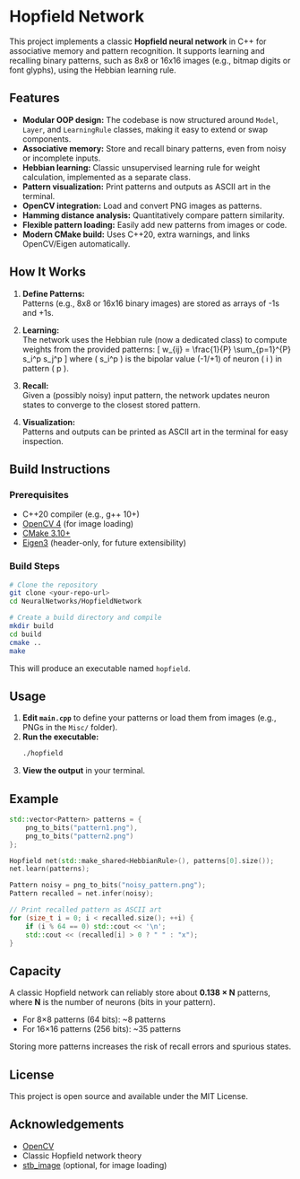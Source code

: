 # Hopfield Network

This project implements a classic **Hopfield neural network** in C++ for associative memory and pattern recognition. It supports learning and recalling binary patterns, such as 8x8 or 16x16 images (e.g., bitmap digits or font glyphs), using the Hebbian learning rule.



## Features

- **Modular OOP design:** The codebase is now structured around `Model`, `Layer`, and `LearningRule` classes, making it easy to extend or swap components.
- **Associative memory:** Store and recall binary patterns, even from noisy or incomplete inputs.
- **Hebbian learning:** Classic unsupervised learning rule for weight calculation, implemented as a separate class.
- **Pattern visualization:** Print patterns and outputs as ASCII art in the terminal.
- **OpenCV integration:** Load and convert PNG images as patterns.
- **Hamming distance analysis:** Quantitatively compare pattern similarity.
- **Flexible pattern loading:** Easily add new patterns from images or code.
- **Modern CMake build:** Uses C++20, extra warnings, and links OpenCV/Eigen automatically.



## How It Works

1. **Define Patterns:**  
   Patterns (e.g., 8x8 or 16x16 binary images) are stored as arrays of -1s and +1s.

2. **Learning:**  
   The network uses the Hebbian rule (now a dedicated class) to compute weights from the provided patterns:
   \[
   w_{ij} = \frac{1}{P} \sum_{p=1}^{P} s_i^p s_j^p
   \]
   where \( s_i^p \) is the bipolar value (-1/+1) of neuron \( i \) in pattern \( p \).

3. **Recall:**  
   Given a (possibly noisy) input pattern, the network updates neuron states to converge to the closest stored pattern.

4. **Visualization:**  
   Patterns and outputs can be printed as ASCII art in the terminal for easy inspection.


## Build Instructions

### Prerequisites

- C++20 compiler (e.g., g++ 10+)
- [OpenCV 4](https://opencv.org/) (for image loading)
- [CMake 3.10+](https://cmake.org/)
- [Eigen3](https://eigen.tuxfamily.org/) (header-only, for future extensibility)

### Build Steps

```sh
# Clone the repository
git clone <your-repo-url>
cd NeuralNetworks/HopfieldNetwork

# Create a build directory and compile
mkdir build
cd build
cmake ..
make
```

This will produce an executable named `hopfield`.


## Usage

1. **Edit `main.cpp`** to define your patterns or load them from images (e.g., PNGs in the `Misc/` folder).
2. **Run the executable:**
   ```sh
   ./hopfield
   ```
3. **View the output** in your terminal.


## Example

```cpp
std::vector<Pattern> patterns = {
    png_to_bits("pattern1.png"),
    png_to_bits("pattern2.png")
};

Hopfield net(std::make_shared<HebbianRule>(), patterns[0].size());
net.learn(patterns);

Pattern noisy = png_to_bits("noisy_pattern.png");
Pattern recalled = net.infer(noisy);

// Print recalled pattern as ASCII art
for (size_t i = 0; i < recalled.size(); ++i) {
    if (i % 64 == 0) std::cout << '\n';
    std::cout << (recalled[i] > 0 ? " " : "x");
}
```



## Capacity

A classic Hopfield network can reliably store about **0.138 × N** patterns, where **N** is the number of neurons (bits in your pattern).  
- For 8×8 patterns (64 bits): ~8 patterns
- For 16×16 patterns (256 bits): ~35 patterns

Storing more patterns increases the risk of recall errors and spurious states.



## License

This project is open source and available under the MIT License.



## Acknowledgements

- [OpenCV](https://opencv.org/)
- Classic Hopfield network theory
- [stb_image](https://github.com/nothings/stb) (optional, for image loading)


